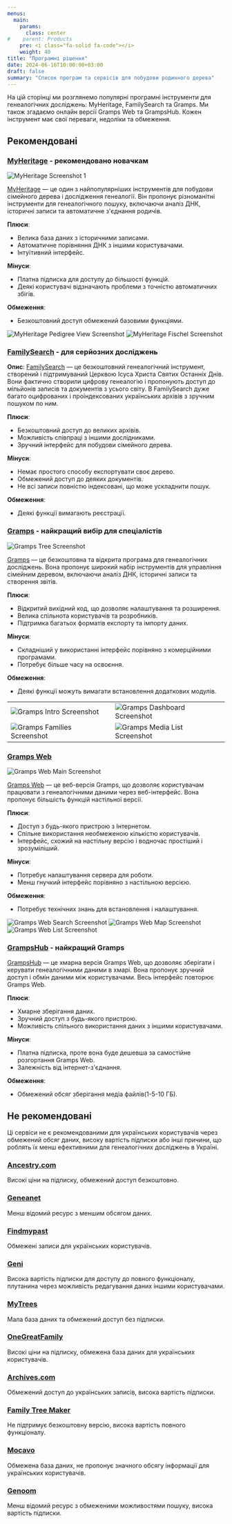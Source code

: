 ```yaml
---
menus:
  main:
    params:
      class: center
#    parent: Products
    pre: <i class="fa-solid fa-code"></i>
    weight: 40
title: "Програмні рішення"
date: 2024-06-16T10:00:00+03:00
draft: false
summary: "Список програм та сервісів для побудови родинного дерева"
---
```


На цій сторінці ми розглянемо популярні програмні інструменти для генеалогічних досліджень: MyHeritage, FamilySearch та Gramps. Ми також згадаємо онлайн версії Gramps Web та GrampsHub. Кожен інструмент має свої переваги, недоліки та обмеження.

## Рекомендовані

### [MyHeritage](https://www.myheritage.com) - рекомендовано новачкам

![MyHeritage Screenshot 1](/images/myheritage/color-coded-family-view.png)

[MyHeritage](https://www.myheritage.com) — це один з найпопулярніших інструментів для побудови сімейного дерева і дослідження генеалогії. Він пропонує різноманітні інструменти для генеалогічного пошуку, включаючи аналіз ДНК, історичні записи та автоматичне з'єднання родичів.

**Плюси**:
- Велика база даних з історичними записами.
- Автоматичне порівняння ДНК з іншими користувачами.
- Інтуїтивний інтерфейс.

**Мінуси**:
- Платна підписка для доступу до більшості функцій.
- Деякі користувачі відзначають проблеми з точністю автоматичних збігів.

**Обмеження**:
- Безкоштовний доступ обмежений базовими функціями.

![MyHeritage Pedigree View Screenshot](/images/myheritage/color-coded-pedigree-view.png)
![MyHeritage Fischel Screenshot](/images/myheritage/Fischel.png)

### [FamilySearch](https://www.familysearch.org) - для серйозних досліджень

**Опис**:
[FamilySearch](https://www.familysearch.org) — це безкоштовний генеалогічний інструмент, створений і підтримуваний Церквою Ісуса Христа Святих Останніх Днів. Вони фактично створили цифрову генеалогію і пропонують доступ до мільйонів записів та документів з усього світу. В FamilySearch дуже багато оцифрованих і проіндексованих українських архівів з зручним пошуком по ним.

**Плюси**:
- Безкоштовний доступ до великих архівів.
- Можливість співпраці з іншими дослідниками.
- Зручний інтерфейс для побудови сімейного дерева.

**Мінуси**:
- Немає простого способу експортувати своє дерево.
- Обмежений доступ до деяких документів.
- Не всі записи повністю індексовані, що може ускладнити пошук.

**Обмеження**:
- Деякі функції вимагають реєстрації.

### [Gramps](https://gramps-project.org) - найкращий вибір для спеціалістів

![Gramps Tree Screenshot](/images/gramps/gramps-ChartsCategory-pedigreeview1-horizontal-right-standard-5gen-default-52.png)

[Gramps](https://gramps-project.org) — це безкоштовна та відкрита програма для генеалогічних досліджень. Вона пропонує широкий набір інструментів для управління сімейним деревом, включаючи аналіз ДНК, історичні записи та створення звітів.

**Плюси**:
- Відкритий вихідний код, що дозволяє налаштування та розширення.
- Велика спільнота користувачів та розробників.
- Підтримка багатьох форматів експорту та імпорту даних.

**Мінуси**:
- Складніший у використанні інтерфейс порівняно з комерційними програмами.
- Потребує більше часу на освоєння.

**Обмеження**:
- Деякі функції можуть вимагати встановлення додаткових модулів.

|||
|-|-|
|![Gramps Intro Screenshot](/images/gramps/gramps-intro-features.png)|![Gramps Dashboard Screenshot](/images/gramps/gramps-DashboardCategoryView-example-52.png)|
|![Gramps Families Screenshot](/images/gramps/gramps-Families-category-list-view-52.png)|![Gramps Media List Screenshot](/images/gramps/gramps-MediaCategory-MediaListView-example-52.png)|

### [Gramps Web](https://gramps-web.org)

![Gramps Web Main Screenshot](/images/gramps-web/gramps-web-main.png)

[Gramps Web](https://gramps-web.org) — це веб-версія Gramps, що дозволяє користувачам працювати з генеалогічними даними через веб-інтерфейс. Вона пропонує більшість функцій настільної версії.

**Плюси**:
- Доступ з будь-якого пристрою з Інтернетом.
- Спільне використання необмеженою кількістю користувачів.
- Інтерфейс, схожий на настільну версію і водночас простіший і зрозуміліший.

**Мінуси**:
- Потребує налаштування сервера для роботи.
- Менш гнучкий інтерфейс порівняно з настільною версією.

**Обмеження**:
- Потребує технічних знань для встановлення і налаштування.

![Gramps Web Search Screenshot](/images/gramps-web/gramps-web-search.png)
![Gramps Web Map Screenshot](/images/gramps-web/gramps-web-map.png)
![Gramps Web List Screenshot](/images/gramps-web/gramps-web-list.png)

### [GrampsHub](https://grampshub.com) - найкращий Gramps

[GrampsHub](https://grampshub.com) — це хмарна версія Gramps Web, що дозволяє зберігати і керувати генеалогічними даними в хмарі. Вона пропонує зручний доступ і обмін даними між користувачами. Весь інтерфейс повторює Gramps Web.

**Плюси**:
- Хмарне зберігання даних.
- Зручний доступ з будь-якого пристрою.
- Можливість спільного використання даних з іншими користувачами.

**Мінуси**:
- Платна підписка, проте вона буде дешевша за самостійне розгортання Gramps Web.
- Залежність від інтернет-з'єднання.

**Обмеження**:
- Обмежений обсяг зберігання медіа файлів(1-5-10 ГБ).

## Не рекомендовані

Ці сервіси не є рекомендованими для українських користувачів через обмежений обсяг даних, високу вартість підписки або інші причини, що роблять їх менш ефективними для генеалогічних досліджень в Україні.

### [Ancestry.com](https://www.ancestry.com)

Високі ціни на підписку, обмежений доступ безкоштовно.

### [Geneanet](https://www.geneanet.org)

Менш відомий ресурс з меншим обсягом даних.

### [Findmypast](https://www.findmypast.com)

Обмежені записи для українських користувачів.

### [Geni](https://www.geni.com)

Висока вартість підписки для доступу до повного функціоналу, плутанина через можливість редагування даних іншими користувачами.

### [MyTrees](https://www.mytrees.com)

Мала база даних та обмежений доступ без підписки.

### [OneGreatFamily](https://www.onegreatfamily.com)

Високі ціни на підписку, обмежена база даних для українських користувачів.

### [Archives.com](https://www.archives.com)

Обмежений доступ до українських записів, висока вартість підписки.

### [Family Tree Maker](https://www.familytreemaker.com)

Не підтримує безкоштовну версію, висока вартість повного функціоналу.

### [Mocavo](https://www.mocavo.com)

Обмежена база даних, не пропонує значного обсягу інформації для українських користувачів.

### [Genoom](https://www.genoom.com)

Менш відомий ресурс з обмеженими можливостями пошуку, висока вартість підписки.
